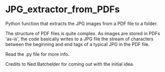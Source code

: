 # JPG_extractor_from_PDFs
Python function that extracts the JPG images from a PDF file to a folder. 

The structure of PDF files is quite complex. As images are stored in PDFs 'as-is', the code basically writes to a JPG file the stream of  characters between the beginning and end tags of a typical JPG in the PDF file. 

Read the .py file for more info. 

Credits to  Ned Batchelder for coming out with the initial idea.


